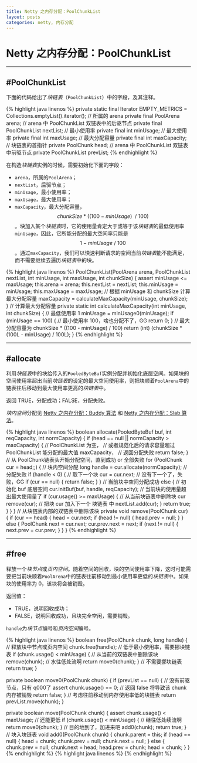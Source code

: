 ```yaml
---
title: Netty 之内存分配：PoolChunkList
layout: posts
categories: netty, 内存分配
---
```


# Netty 之内存分配：PoolChunkList

------

## #PoolChunkList

下面的代码给出了*块链表*（`PoolChunkList`）中的字段，及其注释。

{% highlight java linenos %}
private static final 
Iterator<PoolChunkMetric> 
EMPTY_METRICS = Collections.<PoolChunkMetric>emptyList().iterator();
// 所属的 arena
private final PoolArena<T> arena;
// arena 中 PoolChunkList 双链表中的后驱节点
private final PoolChunkList<T> nextList;
// 最小使用率
private final int minUsage;
// 最大使用率
private final int maxUsage;
// 最大分配容量
private final int maxCapacity;
// 块链表的首指针
private PoolChunk<T> head;
// arena 中 PoolChunkList 双链表中前驱节点
private PoolChunkList<T> prevList;
{% endhighlight %}

在构造*块链表*实例的时候，需要初始化下面的字段：

* `arena`，所属的`PoolArena`；
* `nextList`，后驱节点；
* `minUsage`，最小使用率；
* `maxUsage`，最大使用率；
* `maxCapacity`，最大分配容量，$$chunkSize * ((100 - minUsage)\ \ /\ 100)$$。块加入某个*块链表*时，它的使用量肯定大于或等于该*块链表*的最低使用率`minUsage`，因此，它所能分配的最大空间率只能是$$1 - minUsage\  /\  100$$。通过`maxCapacity`，我们可以快速判断请求的空间当前*块链表*能不能满足，而不需要继续去遍历*块链表*中的块。

{% highlight java linenos %}
PoolChunkList(PoolArena<T> arena, PoolChunkList<T> nextList, 
        int minUsage, int maxUsage, int chunkSize) {
    assert minUsage <= maxUsage;
    this.arena = arena;
    this.nextList = nextList;
    this.minUsage = minUsage;
    this.maxUsage = maxUsage;
    // 根据 minUsage 和 chunkSize 计算最大分配容量
    maxCapacity = calculateMaxCapacity(minUsage, chunkSize);
}
// 计算最大分配容量
private static int calculateMaxCapacity(int minUsage, int chunkSize) {
    // 最低使用率 1
    minUsage = minUsage0(minUsage);
    if (minUsage == 100) {
        // 最小使用率 100，啥也分配不了，GG
        return 0;
    }
    // 最大分配容量为 chunkSize * ((100 - minUsage) / 100)
    return  (int) (chunkSize * (100L - minUsage) / 100L);
}
{% endhighlight %}

------

## #allocate

利用*块链表*中的块给传入的`PooledByteBuf`实例分配并初始化底层空间。如果块的空间使用率超出当前*块链表*的设定的最大空间使用率，则把块顺着`PoolArena`中的链表往后移动到最大使用率更高的*块链表*中。

返回 TRUE，分配成功；FALSE，分配失败。

*块内空间*分配见 [Netty 之内存分配：Buddy 算法](/netty-memory-allocation-buddy/) 和 [Netty 之内存分配：Slab 算法](/netty-memory-allocation-slab)。

{% highlight java linenos %}
boolean allocate(PooledByteBuf<T> buf, int reqCapacity, int normCapacity) {
    if (head == null || normCapacity > maxCapacity) {
        // PoolChunkList 为空，
        // 或者规范化后的请求容量超过 PoolChunkList 能分配的最大值 maxCapacity，
        // 返回分配失败
        return false;
    }
    // 从 PoolChunk链表头开始分配空间，直到成功 or 全部失败
    for (PoolChunk<T> cur = head;;) {
        // 块内空间分配
        long handle = cur.allocate(normCapacity);
        // 分配失败
        if (handle < 0) {
            // 取下一个块
            cur = cur.next;
            // 没有下一个了，失败，GG
            if (cur == null) {
                return false;
            }
        } 
        // 当前块中空间分配成功
        else {
            // 初始化 buf 底层空间
            cur.initBuf(buf, handle, reqCapacity);
            // 当前块的使用量超出最大使用量了
            if (cur.usage() >= maxUsage) {
                // 从当前块链表中删除块 cur
                remove(cur);
                // 把块 cur 加入下一个 块链表 中
                nextList.add(cur);
            }
            return true;
        }
    }
}
// 从块链表内部的双链表中删除该块
private void remove(PoolChunk<T> cur) {
    if (cur == head) {
        head = cur.next;
        if (head != null) {
            head.prev = null;
        }
    } else {
        PoolChunk<T> next = cur.next;
        cur.prev.next = next;
        if (next != null) {
            next.prev = cur.prev;
        }
    }
}
{% endhighlight %}

------

## #free

释放一个*块节点*或*页内空间*。随着空间的回收，块的空间使用率下降，这时可能需要把当前块顺着`PoolArena`中的链表往前移动到最小使用率更低的*块链表*中。如果块的使用率为 0，该块将会被销毁。

返回值：

* TRUE，说明回收成功；
* FALSE，说明回收成功，且块完全空闲，需要销毁。

`handle`为*块节点*编号和*页内空间*编号。

{% highlight java linenos %}
boolean free(PoolChunk<T> chunk, long handle) {
    // 释放块中节点或页内空间
    chunk.free(handle);
    // 低于最小使用率，需要挪块链表
    if (chunk.usage() < minUsage) {
        // 从当前的双链表中删除该块
        remove(chunk);
        // 水往低处流啊
        return move0(chunk);
    }
    // 不需要挪块链表
    return true;
}

private boolean move0(PoolChunk<T> chunk) {
    if (prevList == null) {
        // 没有前驱节点，只有 q000了
        assert chunk.usage() == 0;
        // 返回 false 将导致该 chunk 内存被销毁
        return false;
    }
    // 考虑往前移动到内存使用率低的块链表
    return prevList.move(chunk);
}

private boolean move(PoolChunk<T> chunk) {
    assert chunk.usage() < maxUsage;
    // 还能更低
    if (chunk.usage() < minUsage) {
        // 继往低处续流啊
        return move0(chunk);
    }
    // 目的地到了，加进来吧
    add0(chunk);
    return true;
}
// 块入块链表
void add0(PoolChunk<T> chunk) {
    chunk.parent = this;
    if (head == null) {
        head = chunk;
        chunk.prev = null;
        chunk.next = null;
    } else {
        chunk.prev = null;
        chunk.next = head;
        head.prev = chunk;
        head = chunk;
    }
}
{% endhighlight %}
{% highlight java linenos %}
{% endhighlight %}